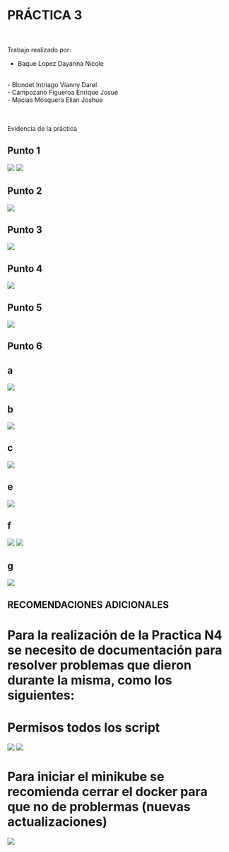 # PRÁCTICA 3

<br><br>
Trabajo realizado por:
<br>
- Baque Lopez Dayanna Nicole
<br>
- Blondet Intriago Vianny Darel
<br>
- Campozano Figueroa Enrique Josué
<br>
- Macias Mosquera Elian Joshue

<br><br>
Evidencia de la práctica


## Punto 1

<img src="capturas/1.PNG"/>

<img src="capturas/2.PNG"/>

## Punto 2

<img src="capturas/3.PNG"/>


## Punto 3

<img src="capturas/aa.png" />

## Punto 4

<img src="capturas/5.png"/>

## Punto 5

<img src="capturas/bb.png"/>

## Punto 6
## a
<img src="capturas/10.jfif"/>

## b
<img src="capturas/11.jfif"/>

## c
<img src="capturas/12.jfif"/>

## e

<img src="capturas/13.jfif"/>

##  f

<img src="capturas/14.jfif"/>


<img src="capturas/15.jfif"/>

## g

<img src="capturas/16.jfif"/>


##
## RECOMENDACIONES ADICIONALES
# Para la realización de la Practica N4 se necesito de documentación para resolver problemas que dieron durante la misma, como los siguientes:

# Permisos todos los script

<img src="capturas/20.jfif"/>


<img src="capturas/21.jfif"/>


# Para iniciar el minikube se recomienda cerrar el docker para que no de problermas (nuevas actualizaciones)

<img src="capturas/22.jpg"/>















